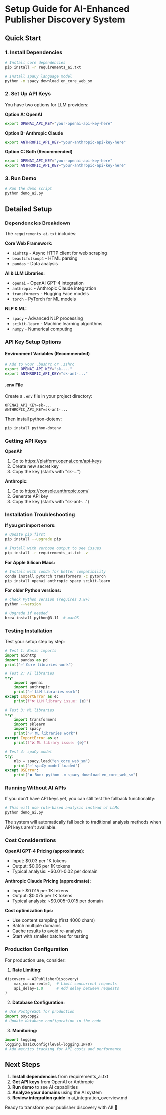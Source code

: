 # Setup Guide for AI-Enhanced Publisher Discovery System

## Quick Start

### 1. Install Dependencies

```bash
# Install core dependencies
pip install -r requirements_ai.txt

# Install spaCy language model
python -m spacy download en_core_web_sm
```

### 2. Set Up API Keys

You have two options for LLM providers:

**Option A: OpenAI**
```bash
export OPENAI_API_KEY="your-openai-api-key-here"
```

**Option B: Anthropic Claude**
```bash
export ANTHROPIC_API_KEY="your-anthropic-api-key-here"
```

**Option C: Both (Recommended)**
```bash
export OPENAI_API_KEY="your-openai-api-key-here"
export ANTHROPIC_API_KEY="your-anthropic-api-key-here"
```

### 3. Run Demo

```bash
# Run the demo script
python demo_ai.py
```

## Detailed Setup

### Dependencies Breakdown

The `requirements_ai.txt` includes:

**Core Web Framework:**
- `aiohttp` - Async HTTP client for web scraping
- `beautifulsoup4` - HTML parsing
- `pandas` - Data analysis

**AI & LLM Libraries:**
- `openai` - OpenAI GPT-4 integration
- `anthropic` - Anthropic Claude integration
- `transformers` - Hugging Face models
- `torch` - PyTorch for ML models

**NLP & ML:**
- `spacy` - Advanced NLP processing
- `scikit-learn` - Machine learning algorithms
- `numpy` - Numerical computing

### API Key Setup Options

#### Environment Variables (Recommended)
```bash
# Add to your .bashrc or .zshrc
export OPENAI_API_KEY="sk-..."
export ANTHROPIC_API_KEY="sk-ant-..."
```

#### .env File
Create a `.env` file in your project directory:
```
OPENAI_API_KEY=sk-...
ANTHROPIC_API_KEY=sk-ant-...
```

Then install python-dotenv:
```bash
pip install python-dotenv
```

### Getting API Keys

**OpenAI:**
1. Go to https://platform.openai.com/api-keys
2. Create new secret key
3. Copy the key (starts with "sk-...")

**Anthropic:**
1. Go to https://console.anthropic.com/
2. Generate API key
3. Copy the key (starts with "sk-ant-...")

### Installation Troubleshooting

**If you get import errors:**
```bash
# Update pip first
pip install --upgrade pip

# Install with verbose output to see issues
pip install -r requirements_ai.txt -v
```

**For Apple Silicon Macs:**
```bash
# Install with conda for better compatibility
conda install pytorch transformers -c pytorch
pip install openai anthropic spacy scikit-learn
```

**For older Python versions:**
```bash
# Check Python version (requires 3.8+)
python --version

# Upgrade if needed
brew install python@3.11  # macOS
```

### Testing Installation

Test your setup step by step:

```python
# Test 1: Basic imports
import aiohttp
import pandas as pd
print("✅ Core libraries work")

# Test 2: AI libraries
try:
    import openai
    import anthropic
    print("✅ LLM libraries work")
except ImportError as e:
    print(f"❌ LLM library issue: {e}")

# Test 3: ML libraries
try:
    import transformers
    import sklearn
    import spacy
    print("✅ ML libraries work")
except ImportError as e:
    print(f"❌ ML library issue: {e}")

# Test 4: spaCy model
try:
    nlp = spacy.load("en_core_web_sm")
    print("✅ spaCy model loaded")
except OSError:
    print("❌ Run: python -m spacy download en_core_web_sm")
```

### Running Without AI APIs

If you don't have API keys yet, you can still test the fallback functionality:

```python
# This will use rule-based analysis instead of LLMs
python demo_ai.py
```

The system will automatically fall back to traditional analysis methods when API keys aren't available.

### Cost Considerations

**OpenAI GPT-4 Pricing (approximate):**
- Input: $0.03 per 1K tokens
- Output: $0.06 per 1K tokens
- Typical analysis: ~$0.01-0.02 per domain

**Anthropic Claude Pricing (approximate):**
- Input: $0.015 per 1K tokens  
- Output: $0.075 per 1K tokens
- Typical analysis: ~$0.005-0.015 per domain

**Cost optimization tips:**
- Use content sampling (first 4000 chars)
- Batch multiple domains
- Cache results to avoid re-analysis
- Start with smaller batches for testing

### Production Configuration

For production use, consider:

1. **Rate Limiting:**
```python
discovery = AIPublisherDiscovery(
    max_concurrent=2,  # Limit concurrent requests
    api_delay=1.0      # Add delay between requests
)
```

2. **Database Configuration:**
```python
# Use PostgreSQL for production
import psycopg2
# Update database configuration in the code
```

3. **Monitoring:**
```python
import logging
logging.basicConfig(level=logging.INFO)
# Add metrics tracking for API costs and performance
```

## Next Steps

1. **Install dependencies** from requirements_ai.txt
2. **Get API keys** from OpenAI or Anthropic
3. **Run demo** to see AI capabilities
4. **Analyze your domains** using the AI system
5. **Review integration guide** in ai_integration_overview.md

Ready to transform your publisher discovery with AI! 🚀
